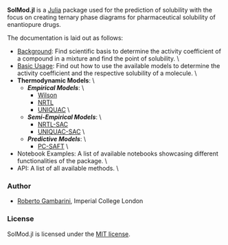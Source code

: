 **SolMod.jl** is a [Julia](http://julialang.org) package used for the prediction of solubility with the focus on creating ternary phase diagrams for pharmaceutical solubility of enantiopure drugs.

The documentation is laid out as follows:

- [Background](@ref): Find scientific basis to determine the activity coefficient of a compound in a mixture and find the point of solubility.
\
- [Basic Usage](@ref): Find out how to use the available models to determine the activity coefficient and the respective solubility of a molecule.
\
- **Thermodynamic Models**:
\
  - ***Empirical Models***:
\
      - [Wilson](@ref)
      - [NRTL](@ref)
      - [UNIQUAC](@ref)
\
  - ***Semi-Empirical Models***:
\
      - [NRTL-SAC](@ref)
      - [UNIQUAC-SAC](@ref)
\
  - ***Predictive Models***:
\
      - [PC-SAFT](@ref)
\
- Notebook Examples: A list of available notebooks showcasing different functionalities of the package.
\
- API: A list of all available methods.
\
### Author

- [Roberto Gambarini](mailto:rag21@imperial.ac.uk), Imperial College London

### License

SolMod.jl is licensed under the [MIT license](https://github.com/RGambarini/SolMod.jl/blob/main/LICENSE).